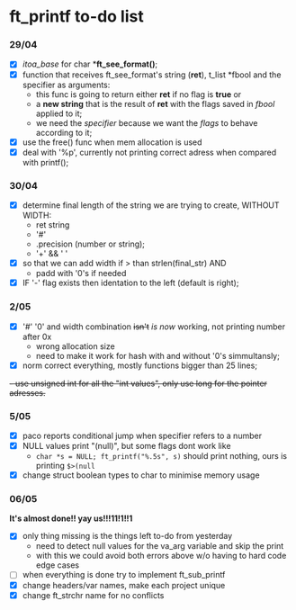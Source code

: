 # ft_printf to-do list

### 29/04

- [x] *itoa_base* for char ***ft_see_format()**;
- [x] function that receives ft_see_format's string (**ret**), t_list *fbool and the specifier as arguments:
   - this func is going to return either **ret** if no flag is **true** or
   - a **new string** that is the result of **ret** with the flags saved in *fbool* applied to it;
   - we need the *specifier* because we want the *flags* to behave according to it;
- [x] use the free() func when mem allocation is used
- [x] deal with '%p', currently not printing correct adress when compared with printf();

### 30/04

- [x] determine final length of the string we are trying to create, WITHOUT WIDTH:
   - ret string
   - '#'
   - .precision (number or string);
   - '+' && ' '
- [x] so that we can add width if > than strlen(final_str) AND
   - padd with '0's if needed
- [x] IF '-' flag exists then identation to the left (default is right);

### 2/05

- [x] '#' '0' and width combination ~~isn't~~ *is now* working, not printing number after 0x
   - wrong allocation size
   - need to make it work for hash with and without '0's simmultansly;
- [x] norm correct everything, mostly functions bigger than 25 lines;

~~- use unsigned int for all the "int values", only use long for the pointer adresses.~~

### 5/05

- [x] paco reports conditional jump when specifier refers to a number
- [x] NULL values print "(null)", but some flags dont work like
   - `char *s = NULL; ft_printf("%.5s", s)` should print nothing, ours is printing `$>(null`
- [x] change struct boolean types to char to minimise memory usage

### 06/05

**It's almost done!! yay us!!!11!1!!1**

- [x] only thing missing is the things left to-do from yesterday
   - need to detect null values for the va_arg variable and skip the print
   - with this we could avoid both errors above w/o having to hard code edge cases
- [ ] when everything is done try to implement ft_sub_printf
- [x] change headers/var names, make each project unique
- [x] change ft_strchr name for no conflicts
